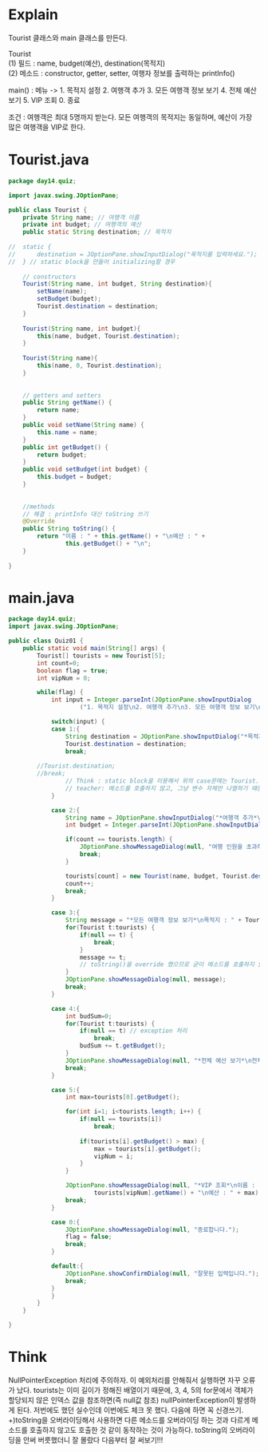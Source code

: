 # Explain
Tourist 클래스와 main 클래스를 만든다.

Tourist   
(1) 필드 : name, budget(예산), destination(목적지)   
(2) 메소드 : constructor, getter, setter, 여행자 정보를 출력하는 printInfo()

main() : 메뉴 -> 1. 목적지 설정 2. 여행객 추가 3. 모든 여행객 정보 보기 4. 전체 예산 보기 5. VIP 조회 0. 종료

조건 : 여행객은 최대 5명까지 받는다. 모든 여행객의 목적지는 동일하며, 예산이 가장 많은 여행객을 VIP로 한다.

# Tourist.java
```java
package day14.quiz;

import javax.swing.JOptionPane;

public class Tourist {
	private String name; // 여행객 이름
	private int budget; // 여행객의 예산
	public static String destination; // 목적지
	
//	static {
//		destination = JOptionPane.showInputDialog("목적지를 입력하세요.");
//	} // static block을 만들어 initializing할 경우 
	
	// constructors
	Tourist(String name, int budget, String destination){
		setName(name);
		setBudget(budget);
		Tourist.destination = destination;
	}
	
	Tourist(String name, int budget){
		this(name, budget, Tourist.destination);
	}
	
	Tourist(String name){
		this(name, 0, Tourist.destination);
	}
	
	
	// getters and setters
	public String getName() {
		return name;
	}
	public void setName(String name) {
		this.name = name;
	}
	public int getBudget() {
		return budget;
	}
	public void setBudget(int budget) {
		this.budget = budget;
	}
	
	
	//methods
	// 해결 : printInfo 대신 toString 쓰기
	@Override
	public String toString() {
		return "이름 : " + this.getName() + "\n예산 : " + 
				this.getBudget() + "\n";
	}
	
}
```

# main.java
```java
package day14.quiz;
import javax.swing.JOptionPane;

public class Quiz01 {
	public static void main(String[] args) {
		Tourist[] tourists = new Tourist[5];
		int count=0;
		boolean flag = true;
		int vipNum = 0;

		while(flag) {
			int input = Integer.parseInt(JOptionPane.showInputDialog
					("1. 목적지 설정\n2. 여행객 추가\n3. 모든 여행객 정보 보기\n4. 전체 예산 보기\n5. VIP 조회\n0. 종료"));

			switch(input) {
			case 1:{
				String destination = JOptionPane.showInputDialog("*목적지 설정*\n목적지를 입력하세요.");
				Tourist.destination = destination;
				break;
        
        //Tourist.destination;
        //break;
				// Think : static block을 이용해서 위의 case문에는 Tourist.destination만 작성하고 싶었는데 이러면 오류난다. 
				// teacher: 메소드를 호출하지 않고, 그냥 변수 자체만 나열하기 때문에 의미가 없다(참조가 안 되는것 같다). 이러한 문장은 bad code다.
			}

			case 2:{
				String name = JOptionPane.showInputDialog("*여행객 추가*\n이름");
				int budget = Integer.parseInt(JOptionPane.showInputDialog("*여행객 추가*\n예산"));

				if(count == tourists.length) {
					JOptionPane.showMessageDialog(null, "여행 인원을 초과하였습니다.");
					break;
				}

				tourists[count] = new Tourist(name, budget, Tourist.destination);
				count++;
				break;
			}

			case 3:{
				String message = "*모든 여행객 정보 보기*\n목적지 : " + Tourist.destination + "\n";
				for(Tourist t:tourists) {
					if(null == t) {
						break;
					}
					message += t; 
					// toString()을 override 했으므로 굳이 메소드를 호출하지 않아도 된다(객체를 문자열 대입 시 자동으로 toString이 비가시화 실행됨).
				}
				JOptionPane.showMessageDialog(null, message);
				break;
			}

			case 4:{
				int budSum=0;
				for(Tourist t:tourists) {
					if(null == t) // exception 처리
						break;
					budSum += t.getBudget();
				}
				JOptionPane.showMessageDialog(null, "*전체 예산 보기*\n전체 예산 : "+ budSum);
				break;
			}

			case 5:{
				int max=tourists[0].getBudget();

				for(int i=1; i<tourists.length; i++) {
					if(null == tourists[i]) 
						break; 
					
					if(tourists[i].getBudget() > max) {
						max = tourists[i].getBudget();
						vipNum = i;
					}
				}

				JOptionPane.showMessageDialog(null, "*VIP 조회*\n이름 : " + 
						tourists[vipNum].getName() + "\n예산 : " + max);
				break;
			}

			case 0:{
				JOptionPane.showMessageDialog(null, "종료합니다.");
				flag = false;
				break;
			}

			default:{
				JOptionPane.showConfirmDialog(null, "잘못된 입력입니다.");
				break;
			}
			}
		}
	}

}
```


# Think
NullPointerException 처리에 주의하자.
이 예외처리를 안해줘서 실행하면 자꾸 오류가 났다. 
tourists는 이미 길이가 정해진 배열이기 때문에, 3, 4, 5의 for문에서 객체가 할당되지 않은 인덱스 값을 참조하면(즉 null값 참조) nullPointerException이 발생하게 된다. 
저번에도 했던 실수인데 이번에도 체크 못 했다. 다음에 하면 꼭 신경쓰기.
+)toString을 오버라이딩해서 사용하면 다른 메소드를 오버라이딩 하는 것과 다르게 메소드를 호출하지 않고도 호출한 것 같이 동작하는 것이 가능하다. 
toString의 오버라이딩을 안써 버릇했더니 잘 몰랐다 다음부터 잘 써보기!!!
